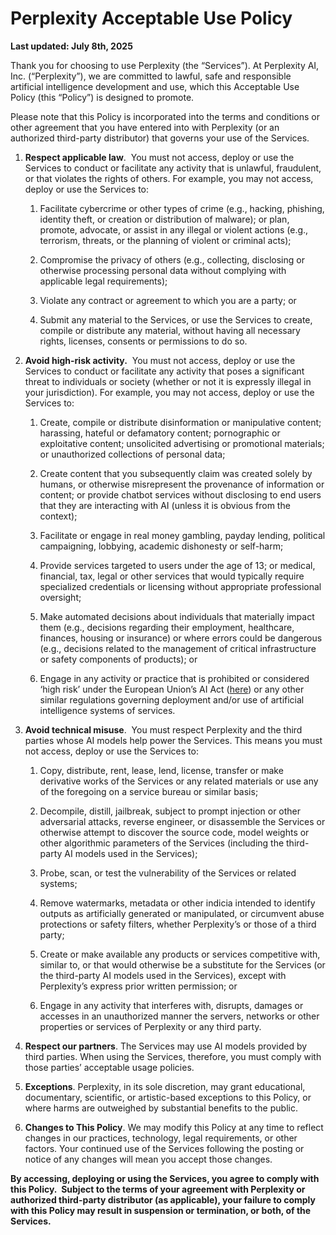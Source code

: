 Perplexity Acceptable Use Policy
================================

  

**Last updated: July 8th, 2025**

  

  

Thank you for choosing to use Perplexity (the “Services”). At Perplexity AI, Inc. (“Perplexity”), we are committed to lawful, safe and responsible artificial intelligence development and use, which this Acceptable Use Policy (this “Policy”) is designed to promote.

  

Please note that this Policy is incorporated into the terms and conditions or other agreement that you have entered into with Perplexity (or an authorized third-party distributor) that governs your use of the Services.

  

1. **Respect applicable law**.  You must not access, deploy or use the Services to conduct or facilitate any activity that is unlawful, fraudulent, or that violates the rights of others. For example, you may not access, deploy or use the Services to:  
      
    
    1. Facilitate cybercrime or other types of crime (e.g., hacking, phishing, identity theft, or creation or distribution of malware); or plan, promote, advocate, or assist in any illegal or violent actions (e.g., terrorism, threats, or the planning of violent or criminal acts);  
          
        
    2. Compromise the privacy of others (e.g., collecting, disclosing or otherwise processing personal data without complying with applicable legal requirements);  
          
        
    3. Violate any contract or agreement to which you are a party; or
        
          
        
    4. Submit any material to the Services, or use the Services to create, compile or distribute any material, without having all necessary rights, licenses, consents or permissions to do so.
        

  

2. **Avoid high-risk activity.**  You must not access, deploy or use the Services to conduct or facilitate any activity that poses a significant threat to individuals or society (whether or not it is expressly illegal in your jurisdiction). For example, you may not access, deploy or use the Services to:
    
      
    
    1. Create, compile or distribute disinformation or manipulative content; harassing, hateful or defamatory content; pornographic or exploitative content; unsolicited advertising or promotional materials; or unauthorized collections of personal data;
        
          
        
    2. Create content that you subsequently claim was created solely by humans, or otherwise misrepresent the provenance of information or content; or provide chatbot services without disclosing to end users that they are interacting with AI (unless it is obvious from the context);  
          
        
    3. Facilitate or engage in real money gambling, payday lending, political campaigning, lobbying, academic dishonesty or self-harm;  
          
        
    4. Provide services targeted to users under the age of 13; or medical, financial, tax, legal or other services that would typically require specialized credentials or licensing without appropriate professional oversight;   
          
        
    5. Make automated decisions about individuals that materially impact them (e.g., decisions regarding their employment, healthcare, finances, housing or insurance) or where errors could be dangerous (e.g., decisions related to the management of critical infrastructure or safety components of products); or  
          
        
    6. Engage in any activity or practice that is prohibited or considered ‘high risk’ under the European Union’s AI Act ([here](https://eur-lex.europa.eu/legal-content/EN/TXT/?uri=CELEX:32024R1689)) or any other similar regulations governing deployment and/or use of artificial intelligence systems of services.
        

  

3. **Avoid technical misuse**.  You must respect Perplexity and the third parties whose AI models help power the Services. This means you must not access, deploy or use the Services to:  
      
    
    1. Copy, distribute, rent, lease, lend, license, transfer or make derivative works of the Services or any related materials or use any of the foregoing on a service bureau or similar basis;   
          
        
    2. Decompile, distill, jailbreak, subject to prompt injection or other adversarial attacks, reverse engineer, or disassemble the Services or otherwise attempt to discover the source code, model weights or other algorithmic parameters of the Services (including the third-party AI models used in the Services);  
          
        
    3. Probe, scan, or test the vulnerability of the Services or related systems;  
          
        
    4. Remove watermarks, metadata or other indicia intended to identify outputs as artificially generated or manipulated, or circumvent abuse protections or safety filters, whether Perplexity’s or those of a third party;  
          
        
    5. Create or make available any products or services competitive with, similar to, or that would otherwise be a substitute for the Services (or the third-party AI models used in the Services), except with Perplexity’s express prior written permission; or  
          
        
    6. Engage in any activity that interferes with, disrupts, damages or accesses in an unauthorized manner the servers, networks or other properties or services of Perplexity or any third party.
        

  

4. **Respect our partners**. The Services may use AI models provided by third parties. When using the Services, therefore, you must comply with those parties’ acceptable usage policies.
    

  

5. **Exceptions**. Perplexity, in its sole discretion, may grant educational, documentary, scientific, or artistic-based exceptions to this Policy, or where harms are outweighed by substantial benefits to the public.
    

  

6. **Changes to This Policy**. We may modify this Policy at any time to reflect changes in our practices, technology, legal requirements, or other factors. Your continued use of the Services following the posting or notice of any changes will mean you accept those changes.
    

  

**By accessing, deploying or using the Services, you agree to comply with this Policy.  Subject to the terms of your agreement with Perplexity or authorized third-party distributor (as applicable), your failure to comply with this Policy may result in suspension or termination, or both, of the Services.**